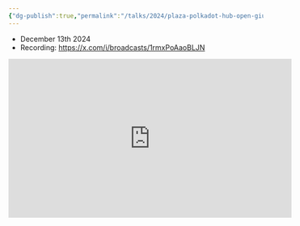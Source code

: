 ```yaml
---
{"dg-publish":true,"permalink":"/talks/2024/plaza-polkadot-hub-open-giuld-global-community-call/","created":"2024-12-13T13:53:33.867+00:00","updated":"2024-12-18T14:45:02.323+00:00"}
---
```




- December 13th 2024
- Recording: https://x.com/i/broadcasts/1rmxPoAaoBLJN

<iframe width="560" height="315" src="https://www.youtube.com/embed/voCidRN5ANQ?si=IoxMntWKvW1OukGO" title="YouTube video player" frameborder="0" allow="accelerometer; autoplay; clipboard-write; encrypted-media; gyroscope; picture-in-picture; web-share" referrerpolicy="strict-origin-when-cross-origin" allowfullscreen></iframe>